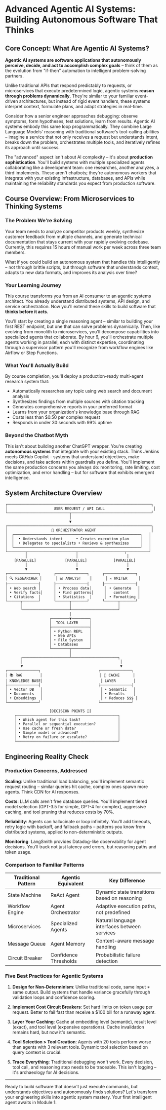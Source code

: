 # Advanced Agentic AI Systems: Building Autonomous Software That Thinks

## Core Concept: What Are Agentic AI Systems?

**Agentic AI systems are software applications that autonomously perceive, decide, and act to accomplish complex goals** – think of them as the evolution from "if-then" automation to intelligent problem-solving partners.

Unlike traditional APIs that respond predictably to requests, or microservices that execute predetermined logic, agentic systems **reason through problems dynamically**. They're similar to your familiar event-driven architectures, but instead of rigid event handlers, these systems interpret context, formulate plans, and adapt strategies in real-time.

Consider how a senior engineer approaches debugging: observe symptoms, form hypotheses, test solutions, learn from results. Agentic AI systems embody this same loop programmatically. They combine Large Language Models' reasoning with traditional software's tool-calling abilities – imagine a service that not only receives a request but understands intent, breaks down the problem, orchestrates multiple tools, and iteratively refines its approach until success.

The "advanced" aspect isn't about AI complexity – it's about **production sophistication**. You'll build systems with multiple specialized agents collaborating like a development team: one researches, another analyzes, a third implements. These aren't chatbots; they're autonomous workers that integrate with your existing infrastructure, databases, and APIs while maintaining the reliability standards you expect from production software.

## Course Overview: From Microservices to Thinking Systems

### The Problem We're Solving

Your team needs to analyze competitor products weekly, synthesize customer feedback from multiple channels, and generate technical documentation that stays current with your rapidly evolving codebase. Currently, this requires 15 hours of manual work per week across three team members.

What if you could build an autonomous system that handles this intelligently – not through brittle scripts, but through software that understands context, adapts to new data formats, and improves its analysis over time?

### Your Learning Journey

This course transforms you from an AI consumer to an agentic systems architect. You already understand distributed systems, API design, and service orchestration. Now you'll extend these skills to build software that **thinks before it acts**.

You'll start by creating a single reasoning agent – similar to building your first REST endpoint, but one that can solve problems dynamically. Then, like evolving from monolith to microservices, you'll decompose capabilities into specialized agents that collaborate. By hour 6, you'll orchestrate multiple agents working in parallel, each with distinct expertise, coordinating through a supervisor pattern you'll recognize from workflow engines like Airflow or Step Functions.

### What You'll Actually Build

By course completion, you'll deploy a production-ready multi-agent research system that:
- Automatically researches any topic using web search and document analysis
- Synthesizes findings from multiple sources with citation tracking
- Generates comprehensive reports in your preferred format
- Learns from your organization's knowledge base through RAG
- Costs less than $0.50 per complex request
- Responds in under 30 seconds with 99% uptime

### Beyond the Chatbot Myth

This isn't about building another ChatGPT wrapper. You're creating **autonomous systems** that integrate with your existing stack. Think Jenkins meets GitHub Copilot – systems that understand objectives, make decisions, and take actions within guardrails you define. You'll implement the same production concerns you always do: monitoring, rate limiting, cost optimization, and error handling – but for software that exhibits emergent intelligence.

## System Architecture Overview

```
┌─────────────────────────────────────────────────────────────────┐
│                     USER REQUEST / API CALL                      │
└────────────────────────────┬────────────────────────────────────┘
                             │
                             ▼
┌─────────────────────────────────────────────────────────────────┐
│                    🧠 ORCHESTRATOR AGENT                         │
│  ┌─────────────────────────────────────────────────────────┐   │
│  │  • Understands intent      • Creates execution plan     │   │
│  │  • Delegates to specialists • Reviews & synthesizes     │   │
│  └─────────────────────────────────────────────────────────┘   │
└────────┬──────────────────────┬─────────────────────┬──────────┘
         │                      │                      │
    [PARALLEL]             [PARALLEL]            [PARALLEL]
         │                      │                      │
         ▼                      ▼                      ▼
┌──────────────┐      ┌──────────────┐      ┌──────────────┐
│ 🔍 RESEARCHER │      │ 📊 ANALYST    │      │ ✍️ WRITER     │
├──────────────┤      ├──────────────┤      ├──────────────┤
│ • Web search │      │ • Process data│      │ • Generate   │
│ • Verify facts│     │ • Find patterns│     │   content    │
│ • Citations  │      │ • Statistics  │      │ • Formatting │
└──────┬───────┘      └──────┬───────┘      └──────┬───────┘
       │                     │                     │
       └─────────────────────┴─────────────────────┘
                             │
                    ┌────────▼────────┐
                    │  TOOL LAYER     │
                    ├─────────────────┤
                    │ • Python REPL   │
                    │ • Web APIs      │
                    │ • File System   │
                    │ • Databases     │
                    └────────┬────────┘
                             │
       ┌─────────────────────┴─────────────────────┐
       │                                            │
       ▼                                            ▼
┌──────────────┐                          ┌──────────────┐
│ 📚 RAG        │                          │ 💾 CACHE      │
│ KNOWLEDGE BASE│                          │ LAYER        │
├──────────────┤                          ├──────────────┤
│ • Vector DB   │                          │ • Semantic   │
│ • Documents   │                          │ • Results    │
│ • Embeddings  │                          │ • Reduces $$$ │
└──────────────┘                          └──────────────┘

                    [DECISION POINTS 🤖]
    ┌──────────────────────────────────────────────┐
    │ • Which agent for this task?                 │
    │ • Parallel or sequential execution?          │
    │ • Use cache or fresh data?                   │
    │ • Simple model or advanced?                  │
    │ • Retry on failure or escalate?              │
    └──────────────────────────────────────────────┘
```

## Engineering Reality Check

### Production Concerns, Addressed

**Scaling**: Unlike traditional load balancing, you'll implement semantic request routing – similar queries hit cache, complex ones spawn more agents. Think CDN for AI responses.

**Costs**: LLM calls aren't free database queries. You'll implement tiered model selection (GPT-3.5 for simple, GPT-4 for complex), aggressive caching, and tool pruning that reduces costs by 70%.

**Reliability**: Agents can hallucinate or loop infinitely. You'll add timeouts, retry logic with backoff, and fallback paths – patterns you know from distributed systems, applied to non-deterministic outputs.

**Monitoring**: LangSmith provides Datadog-like observability for agent decisions. You'll track not just latency and errors, but reasoning paths and token usage.

### Comparison to Familiar Patterns

| Traditional Pattern | Agentic Equivalent | Key Difference |
|-------------------|-------------------|----------------|
| State Machine | ReAct Agent | Dynamic state transitions based on reasoning |
| Workflow Engine | Agent Orchestrator | Adaptive execution paths, not predefined |
| Microservices | Specialized Agents | Natural language interfaces between services |
| Message Queue | Agent Memory | Context-aware message handling |
| Circuit Breaker | Confidence Thresholds | Probabilistic failure detection |

### Five Best Practices for Agentic Systems

1. **Design for Non-Determinism**: Unlike traditional code, same input ≠ same output. Build systems that handle variance gracefully through validation loops and confidence scoring.

2. **Implement Cost Circuit Breakers**: Set hard limits on token usage per request. Better to fail fast than receive a $100 bill for a runaway agent.

3. **Layer Your Caching**: Cache at embedding level (semantic), result level (exact), and tool level (expensive operations). Cache invalidation remains hard, but now it's semantic.

4. **Tool Selection > Tool Creation**: Agents with 20 tools perform worse than agents with 3 relevant tools. Dynamic tool selection based on query context is crucial.

5. **Trace Everything**: Traditional debugging won't work. Every decision, tool call, and reasoning step needs to be traceable. This isn't logging – it's archaeology for AI decisions.

---

Ready to build software that doesn't just execute commands, but understands objectives and autonomously finds solutions? Let's transform your engineering skills into agentic system mastery. Your first intelligent agent awaits in Module 1.
